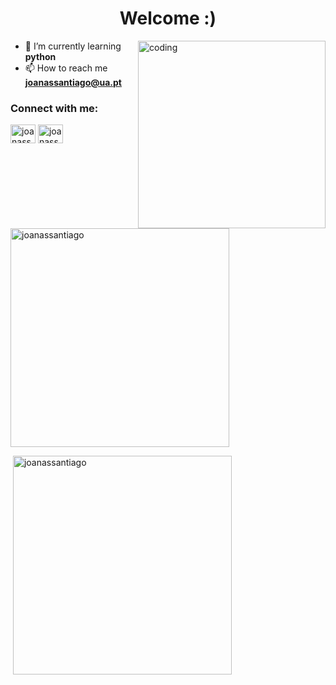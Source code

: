 <h1 align="center">Welcome :)</h1>

<img align="right" alt="coding" width="300" src="https://im5.ezgif.com/tmp/ezgif-5-86c2b7956f.gif">

- 🌱 I’m currently learning **python** 
- 📫 How to reach me **joanassantiago@ua.pt**

<h3 align="left">Connect with me:</h3>
<p align="left">
<a href="https://twitter.com/joanassantiago" target="blank"><img align="center" src="https://raw.githubusercontent.com/rahuldkjain/github-profile-readme-generator/master/src/images/icons/Social/twitter.svg" alt="joanassantiago" height="30" width="40" /></a>
<a href="https://instagram.com/joanassantiago" target="blank"><img align="center" src="https://raw.githubusercontent.com/rahuldkjain/github-profile-readme-generator/master/src/images/icons/Social/instagram.svg" alt="joanassantiago" height="30" width="40" /></a>
</p>

<p>&nbsp;<img align="center" width="350" src="https://github-readme-stats.vercel.app/api?username=joanassantiago&show_icons=true&theme=react&locale=en" alt="joanassantiago" /></p>
<p>&nbsp;<img align="center" width="350" src="https://github-readme-stats.vercel.app/api/top-langs?username=joanassantiago&show_icons=true&theme=react&locale=en" alt="joanassantiago" <p>&nbsp;
